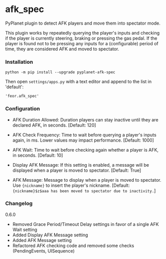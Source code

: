 # afk_spec

PyPlanet plugin to detect AFK players and move them into spectator mode.

This plugin works by repeatedly querying the player's inputs and checking if the player is currently steering, braking or pressing the gas pedal.
If the player is found not to be pressing any inputs for a (configurable) period of time, they are considered AFK and moved to spectator.

### Installation

    python -m pip install --upgrade pyplanet-afk-spec

Then open `settings/apps.py` with a text editor and append to the list in 'default':

    'feor.afk_spec'

### Configuration

- AFK Duration Allowed: Duration players can stay inactive until they are declared AFK, in seconds. [Default: 120]

- AFK Check Frequency: Time to wait before querying a player's inputs again, in ms. Lower values may impact performance. [Default: 1000]

- AFK Wait: Time to wait before checking again whether a player is AFK, in seconds. [Default: 10]

- Display AFK Message: If this setting is enabled, a message will be displayed when a player is moved to spectator. [Default: True]

- AFK Message: Message to display when a player is moved to spectator. Use `{nickname}` to insert the player's nickname. [Default: `{nickname}$z$aaa has been moved to spectator due to inactivity.`]


### Changelog

0.6.0

- Removed Grace Period/Timeout Delay settings in favor of a single AFK Wait setting
- Added Display AFK Message setting
- Added AFK Message setting
- Refactored AFK checking code and removed some checks (PendingEvents, UISequence)